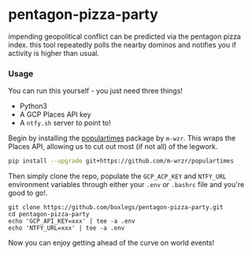 # pentagon-pizza-party
impending geopolitical conflict can be predicted via the pentagon pizza index. this tool repeatedly polls the nearby dominos and notifies you if activity is higher than usual.

### Usage
You can run this yourself - you just need three things!

- Python3
- A GCP Places API key
- A `ntfy.sh` server to point to!

Begin by installing the [populartimes](https://github.com/m-wrzr/populartimes/tree/master) package by `m-wzr`. This wraps the Places API, allowing us to cut out most (if not all) of the legwork.

```sh
pip install --upgrade git+https://github.com/m-wrzr/populartimes
```

Then simply clone the repo, populate the `GCP_ACP_KEY` and `NTFY_URL` environment variables through either your `.env` or `.bashrc` file and you're good to go!.

```
git clone https://github.com/boxlegs/pentagon-pizza-party.git
cd pentagon-pizza-party
echo 'GCP_API_KEY=xxx' | tee -a .env
echo 'NTFY_URL=xxx' | tee -a .env
```

Now you can enjoy getting ahead of the curve on world events!

